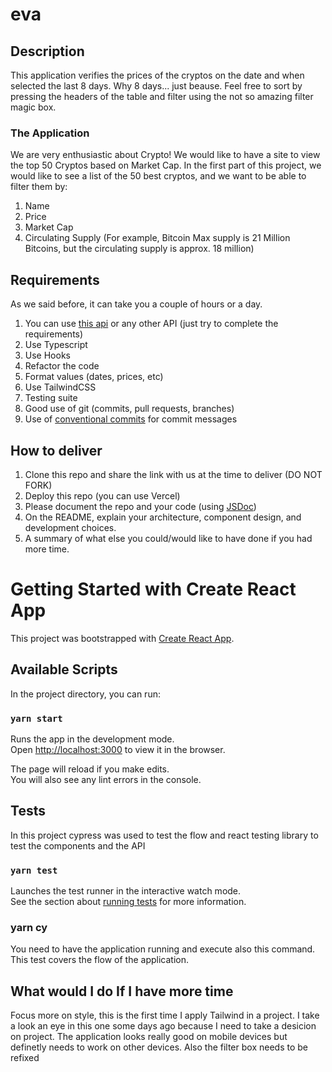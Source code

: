 # eva

## Description

This application verifies the prices of the cryptos on the date and when selected the last 8 days. Why
8 days... just beause. Feel free to sort by pressing the headers of the table and filter using the
not so amazing filter magic box.

### The Application

We are very enthusiastic about Crypto! We would like to have a site to view the top 50 Cryptos based on Market Cap. In the first part of this project, we would like to see a list of the 50 best cryptos, and we want to be able to filter them by:

1. Name
2. Price
3. Market Cap
4. Circulating Supply (For example, Bitcoin Max supply is 21 Million Bitcoins, but the circulating supply is approx. 18 million)

## Requirements

As we said before, it can take you a couple of hours or a day.

1. You can use [this api](https://min-api.cryptocompare.com/) or any other API (just try to complete the requirements)
2. Use Typescript
3. Use Hooks
4. Refactor the code
5. Format values (dates, prices, etc)
6. Use TailwindCSS
7. Testing suite
8. Good use of git (commits, pull requests, branches)
9. Use of [conventional commits](https://www.conventionalcommits.org/en/v1.0.0/) for commit messages

## How to deliver

1. Clone this repo and share the link with us at the time to deliver (DO NOT FORK)
2. Deploy this repo (you can use Vercel)
3. Please document the repo and your code (using [JSDoc](https://jsdoc.app/))
4. On the README, explain your architecture, component design, and development choices.
5. A summary of what else you could/would like to have done if you had more time.

# Getting Started with Create React App

This project was bootstrapped with [Create React App](https://github.com/facebook/create-react-app).

## Available Scripts

In the project directory, you can run:

### `yarn start`

Runs the app in the development mode.\
Open [http://localhost:3000](http://localhost:3000) to view it in the browser.

The page will reload if you make edits.\
You will also see any lint errors in the console.

## Tests

In this project cypress was used to test the flow and react testing library to test the components and the API

### `yarn test`

Launches the test runner in the interactive watch mode.\
See the section about [running tests](https://facebook.github.io/create-react-app/docs/running-tests) for more information.

### yarn cy

You need to have the application running and execute also this command. This test covers the flow of the application.

## What would I do If I have more time

Focus more on style, this is the first time I apply Tailwind in a project. I take a look an eye in this one some days ago because I need to take a desicion on project. The application looks really good on mobile devices but definetly needs to work on other devices. Also the filter box needs to be refixed
